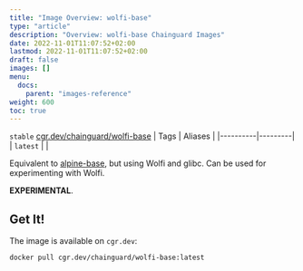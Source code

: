 ```yaml
---
title: "Image Overview: wolfi-base"
type: "article"
description: "Overview: wolfi-base Chainguard Images"
date: 2022-11-01T11:07:52+02:00
lastmod: 2022-11-01T11:07:52+02:00
draft: false
images: []
menu:
  docs:
    parent: "images-reference"
weight: 600
toc: true
---
```


`stable` [cgr.dev/chainguard/wolfi-base](https://github.com/chainguard-images/images/tree/main/images/wolfi-base)
| Tags     | Aliases |
|----------|---------|
| `latest` |         |



Equivalent to [alpine-base](../alpine-base), but using Wolfi and glibc. Can be used for experimenting with
Wolfi.

**EXPERIMENTAL**.

## Get It!

The image is available on `cgr.dev`:

```
docker pull cgr.dev/chainguard/wolfi-base:latest
```
